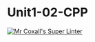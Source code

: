 # Unit1-02-CPP
[![Mr Coxall's Super Linter](https://github.com/ICS3U-C-Programming-Val-I/Unit1-02-CPP/workflows/Mr%20Coxall's%20Super%20Linter/badge.svg)](https://github.com/ICS3U-C-Programming-Val-I/Unit1-02-CPP/actions/)
